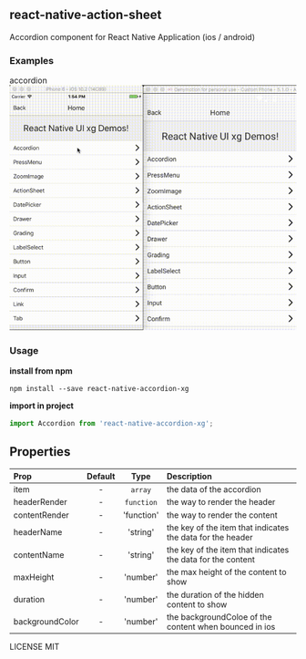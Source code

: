 ## react-native-action-sheet

Accordion component for React Native Application (ios / android)


### Examples
accordion
![image](https://raw.githubusercontent.com/lulutia/images/master/react-native-components/Screen-Capture-55.gif)

### Usage

**install from npm**

``` shell
npm install --save react-native-accordion-xg
```

**import in project**

``` js
import Accordion from 'react-native-accordion-xg';
```

## Properties
| Prop  | Default  | Type | Description |
| :------------ |:---------------:| :---------------:| :-----|
| item | - | `array` | the data of the accordion  |
| headerRender | - | `function` | the way to render the header |
| contentRender | - | 'function' | the way to render the content|
| headerName | - | 'string' | the key of the item that indicates the data for the header|
| contentName | - | 'string' | the key of the item that indicates the data for the content|
| maxHeight | - | 'number' | the max height of the content to show|
| duration | - | 'number' | the duration of the hidden content to show|
| backgroundColor | - | 'number' | the backgroundColoe of the content when bounced in ios |


LICENSE MIT
